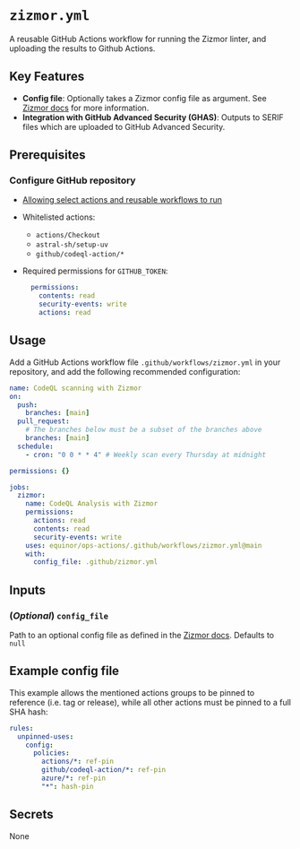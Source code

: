 # `zizmor.yml`

A reusable GitHub Actions workflow for running the Zizmor linter, and uploading the results to Github Actions.

## Key Features

- **Config file**: Optionally takes a Zizmor config file as argument. See [Zizmor docs](https://docs.zizmor.sh/audits/) for more information.
- **Integration with GitHub Advanced Security (GHAS)**: Outputs to SERIF files which are uploaded to GitHub Advanced Security.

## Prerequisites

### Configure GitHub repository

-  [Allowing select actions and reusable workflows to run](https://docs.github.com/en/repositories/managing-your-repositorys-settings-and-features/enabling-features-for-your-repository/managing-github-actions-settings-for-a-repository#allowing-select-actions-and-reusable-workflows-to-run)
- Whitelisted actions:
  - `actions/Checkout`
  - `astral-sh/setup-uv`
  - `github/codeql-action/*`
- Required permissions for `GITHUB_TOKEN`:

  ```yaml
    permissions:
      contents: read
      security-events: write
      actions: read
  ```

## Usage

Add a GitHub Actions workflow file `.github/workflows/zizmor.yml` in your repository, and add the following recommended configuration:

```yaml
name: CodeQL scanning with Zizmor
on:
  push:
    branches: [main]
  pull_request:
    # The branches below must be a subset of the branches above
    branches: [main]
  schedule:
    - cron: "0 0 * * 4" # Weekly scan every Thursday at midnight

permissions: {}

jobs:
  zizmor:
    name: CodeQL Analysis with Zizmor
    permissions:
      actions: read
      contents: read
      security-events: write
    uses: equinor/ops-actions/.github/workflows/zizmor.yml@main
    with:
      config_file: .github/zizmor.yml
```

## Inputs

### (*Optional*) `config_file`

Path to an optional config file as defined in the [Zizmor docs](https://docs.zizmor.sh/configuration/). Defaults to `null`

## Example config file

This example allows the mentioned actions groups to be pinned to reference (i.e. tag or release), while all other actions must be pinned to a full SHA hash:

```yaml
rules:
  unpinned-uses:
    config:
      policies:
        actions/*: ref-pin
        github/codeql-action/*: ref-pin
        azure/*: ref-pin
        "*": hash-pin

```

## Secrets

None
